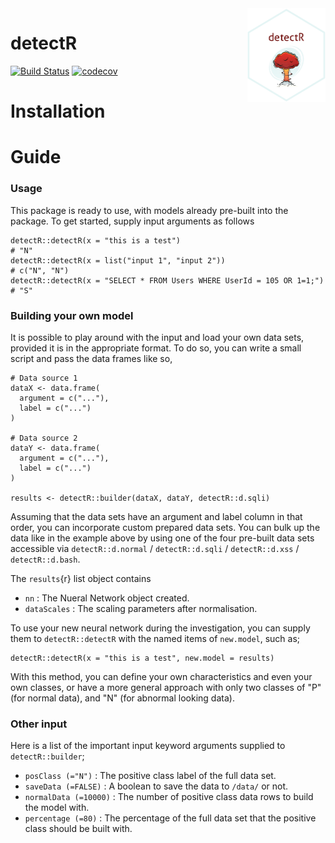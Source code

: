 <img align="right" width="125" height="150" src="https://raw.githubusercontent.com/ntyndall/detectR/master/images/sticker.png">

# detectR
[![Build Status](https://travis-ci.org/ntyndall/detectR.svg?branch=master)](https://travis-ci.org/ntyndall/detectR)
[![codecov](https://codecov.io/gh/ntyndall/detectR/branch/master/graph/badge.svg)](https://codecov.io/gh/ntyndall/detectR)

# Installation

# Guide
### Usage
This package is ready to use, with models already pre-built into the package. To get started, supply input arguments as follows
```{r}
detectR::detectR(x = "this is a test") 
# "N"
detectR::detectR(x = list("input 1", "input 2")) 
# c("N", "N")
detectR::detectR(x = "SELECT * FROM Users WHERE UserId = 105 OR 1=1;") 
# "S" 
```

### Building your own model
It is possible to play around with the input and load your own data sets, provided it is in the appropriate format. To do so, you can write a small script and pass the data frames like so,
```{r}
# Data source 1
dataX <- data.frame(
  argument = c("..."), 
  label = c("...")
)

# Data source 2
dataY <- data.frame(
  argument = c("..."), 
  label = c("...")
)

results <- detectR::builder(dataX, dataY, detectR::d.sqli)
```
Assuming that the data sets have an argument and label column in that order, you can incorporate custom prepared data sets. You can bulk up the data like in the example above by using one of the four pre-built data sets accessible via `detectR::d.normal` / `detectR::d.sqli` / `detectR::d.xss` / `detectR::d.bash`.

The `results`{r} list object contains
  - `nn` : The Nueral Network object created.
  - `dataScales` : The scaling parameters after normalisation. 

To use your new neural network during the investigation, you can supply them to `detectR::detectR` with the named items of `new.model`, such as;
```{r}
detectR::detectR(x = "this is a test", new.model = results)
```
With this method, you can define your own characteristics and even your own classes, or have a more general approach with only two classes of "P" (for normal data), and "N" (for abnormal looking data).

### Other input
Here is a list of the important input keyword arguments supplied to `detectR::builder`;

  - `posClass (="N")` : The positive class label of the full data set.
  - `saveData (=FALSE)` : A boolean to save the data to `/data/` or not.
  - `normalData (=10000)` : The number of positive class data rows to build the model with.
  - `percentage (=80)` : The percentage of the full data set that the positive class should be built with.

